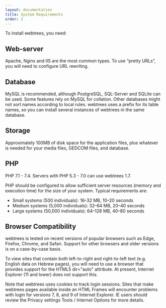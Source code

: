 ```yaml
---
layout: documentation
title: System Requirements
order: 2
---
```


To install webtrees, you need:

## Web-server
Apache, Nginx and IIS are the most common types. To use “pretty URLs”, you will need to configure URL rewriting.

## Database

MySQL is recommended, although PostgreSQL, SQL-Server and SQLite can be used. Some features rely on MySQL for collation. Other databases might not sort names according to local rules. webtrees uses a prefix for its table names, so you can install several instances of webtrees in the same database.

## Storage

Approximately 100MB of disk space for the application files, plus whatever is needed for your media files, GEDCOM files, and database.

## PHP

PHP 7.1 - 7.4. Servers with PHP 5.3 - 7.0 can use webtrees 1.7.

PHP should be configured to allow sufficient server resources (memory and execution time) for the size of your system. Typical requirements are:

- Small systems (500 individuals): 16–32 MB, 10–20 seconds
- Medium systems (5,000 individuals): 32–64 MB, 20–40 seconds
- Large systems (50,000 individuals): 64–128 MB, 40–80 seconds

## Browser Compatibility

webtrees is tested on recent versions of popular browsers such as Edge, Firefox, Chrome, and Safari. Support for other browsers and older versions is on a case-by-case basis.

To view sites that contain both left-to-right and right-to-left text (e.g. English data on Hebrew pages), you will need to use a browser that provides support for the HTML5 dir="auto" attribute. At present, Internet Explorer (11 and lower) does not support this.

Note that webtrees uses cookies to track login sessions. Sites that make webtrees pages available inside an HTML Frames will encounter problems with login for versions 7, 8, and 9 of Internet Explorer. IE users should review the Privacy settings Tools / Internet Options for more details.
